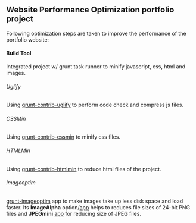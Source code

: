 ## Website Performance Optimization portfolio project

Following optimization steps are taken to improve the performance of the portfolio website:

#### Build Tool
Integrated project w/ grunt task runner to minify javascript, css, html and images.

###### Uglify
Using [grunt-contrib-uglify](https://www.npmjs.com/package/grunt-contrib-uglify) to perform code check and compress js files.

###### CSSMin
Using [grunt-contrib-cssmin](https://www.npmjs.com/package/grunt-contrib-cssmin) to minify css files.

###### HTMLMin
Using [grunt-contrib-htmlmin](https://www.npmjs.com/package/grunt-contrib-htmlmin) to reduce html files of the project.

###### Imageoptim
[grunt-imageoptim](https://www.npmjs.com/package/grunt-imageoptim) app to make images take up less disk space and load faster. Its **ImageAlpha** option/[app](https://pngmini.com/) helps to reduces file sizes of 24-bit PNG files and **JPEGmini** [app](https://itunes.apple.com/us/app/jpegmini/id498944723) for reducing size of JPEG files.
